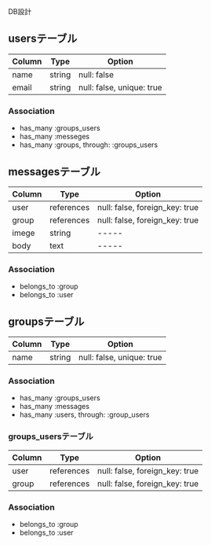 DB設計
## usersテーブル
|Column|Type|Option|
|------|----|------|
|name|string|null: false|
|email|string|null: false, unique: true|

### Association
- has_many :groups_users
- has_many :messeges
- has_many :groups, through: :groups_users

## messagesテーブル
|Column|Type|Option|
|------|----|------|
|user|references|null: false, foreign_key: true|
|group|references|null: false, foreign_key: true|
|imege|string|-----|
|body|text|-----|

### Association
- belongs_to :group
- belongs_to :user

## groupsテーブル
|Column|Type|Option|
|------|----|------|
|name|string|null: false, unique: true|

### Association
- has_many :groups_users
- has_many :messages
- has_many :users, through: :group_users

### groups_usersテーブル
|Column|Type|Option|
|------|----|------|
|user|references|null: false, foreign_key: true|
|group|references|null: false, foreign_key: true|

### Association
- belongs_to :group
- belongs_to :user

